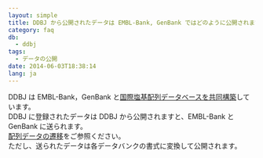 ```yaml
---
layout: simple
title: DDBJ から公開されたデータは EMBL-Bank, GenBank ではどのように公開されますか
category: faq
db:
  - ddbj
tags: 
  - データの公開
date: 2014-06-03T18:38:14
lang: ja
---
```




<p>DDBJ は EMBL-Bank，GenBank と<a href="/about/insdc.html">国際塩基配列データベースを共同構築</a>しています。<br>DDBJ に登録されたデータは DDBJ から公開されますと、EMBL-Bank と GenBank に送られます。<br><a href="/ddbj/submission.html#data_flow">配列データの遷移</a>をご参照ください。<br>ただし、送られたデータは各データバンクの書式に変換して公開されます。</p>
